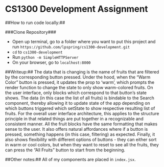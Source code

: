 # CS1300 Development Assignment

##How to run code locally:##

###Clone Repository###
* Open up terminal, go to a folder where you want to put this project and run
`https://github.com/lpspring/cs1300-development.git`
* `cd` to `cs1300-development`
* Run `python -m SimpleHTTPServer`
* On your browser, go to `localhost:8000`

##Writeup:##
The data that is changing is the name of fruits that are filtered by the corresponding button pressed. Under the hood, when the “Warm Color” button is pressed, it updates the prop to ‘warm’, which prompts the render function to change the state to only show warm-colored fruits. On the user interface, only blocks which correspond to that button’s state shows. The data (in this case the list of all fruits) is bindable to the Search component, thereby allowing it to update state of the app depending on which buttons triggered which setState to show respective resulting list of fruits. For the overall user interface architecture, this applies to the structure principle in that related things are put together in a recognizable and consistent manner. All the fruit blocks have the same formatting that makes sense to the user. It also offers natural affordances where if a button is pressed, something happens (in this case, filtering) as expected. Finally, it also shows flexibility with different options of buttons - they can either sort in warm or cool colors, but when they want to reset to see all the fruits, they can press the “All Fruits” button to start from the beginning.

##Other notes:##
All of my components are placed in `index.jsx`. 

